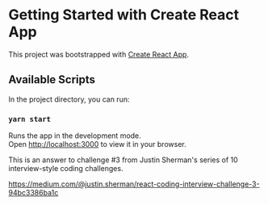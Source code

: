 # Getting Started with Create React App

This project was bootstrapped with [Create React App](https://github.com/facebook/create-react-app).

## Available Scripts

In the project directory, you can run:

### `yarn start`

Runs the app in the development mode.\
Open [http://localhost:3000](http://localhost:3000) to view it in your browser.

This is an answer to challenge #3 from Justin Sherman's series of 10 interview-style coding challenges. 

https://medium.com/@justin.sherman/react-coding-interview-challenge-3-94bc3386ba1c
